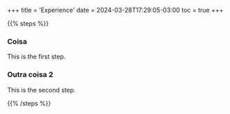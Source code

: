 +++
title = 'Experience'
date = 2024-03-28T17:29:05-03:00
toc = true
+++


{{% steps %}}

### Coisa

This is the first step.

### Outra coisa 2

This is the second step.

{{% /steps %}}

